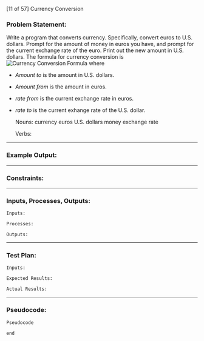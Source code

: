 [11 of 57] Currency Conversion

### Problem Statement:

Write a program that converts currency. Specifically, convert euros to U.S. dollars. Prompt for the amount of money in euros you have, and prompt for the current exchange rate of the euro. Print out the new amount in U.S. dollars. The formula for currency conversion is 
![Currency Conversion Formula](http://www.mathinary.com/image.jsp?formula=amount_%7Bto%7D+%3D+%5Cfrac%7Bamount_%7Bfrom%7D+%5Ctimes+rate_%7Bfrom%7D%7D%7Brate_%7Bto%7D%7D)
where
* _Amount to_ is the amount in U.S. dollars.
* _Amount from_ is the amount in euros.
* _rate from_ is the current exchange rate in euros.
* _rate to_ is the current exhange rate of the U.S. dollar.

    
    Nouns:
        currency
        euros
        U.S. dollars
        money
        exchange rate

    Verbs:
        
    
---
### Example Output:

---
### Constraints:

---
### Inputs, Processes, Outputs:

    Inputs:

    Processes:

    Outputs:

---
### Test Plan:

    Inputs:

    Expected Results:

    Actual Results:

---
### Pseudocode:

    Pseudocode

    end
